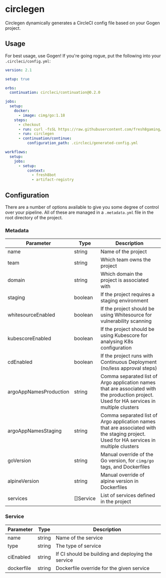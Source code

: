 # circlegen

Circlegen dynamically generates a CircleCI config file based on your Gogen project.

## Usage

For best usage, use Gogen! If you're going rogue, put the following into your `.circleci/config.yml`:

```yml
version: 2.1

setup: true

orbs:
  continuation: circleci/continuation@0.2.0

jobs:
  setup:
    docker:
      - image: cimg/go:1.18
    steps:
      - checkout
      - run: curl -fsSL https://raw.githubusercontent.com/fresh8gaming/circlegen/trunk/install.sh | bash
      - run: circlegen
      - continuation/continue:
          configuration_path: .circleci/generated-config.yml

workflows:
  setup:
    jobs:
      - setup:
          context:
            - fresh8bot
            - artifact-registry
```

## Configuration

There are a number of options available to give you some degree of control over your pipeline. All of these are managed in a `.metadata.yml` file in the root directory of the project.

### Metadata

| Parameter              | Type      | Description                                                                                                                               |
|------------------------|-----------|-------------------------------------------------------------------------------------------------------------------------------------------|
| name                   | string    | Name of the project                                                                                                                       |
| team                   | string    | Which team owns the project                                                                                                               |
| domain                 | string    | Which domain the project is associated with                                                                                               |
| staging                | boolean   | If the project requires a staging environment                                                                                             |
| whitesourceEnabled     | boolean   | If the project should be using Whitesource for vulnerability scanning                                                                     |
| kubescoreEnabled       | boolean   | If the project should be using Kubescore for analysing K8s configuration                                                                  |
| cdEnabled              | boolean   | If the project runs with Continuous Deployment (no/less approval steps)                                                                   |
| argoAppNamesProduction | string    | Comma separated list of Argo application names that are associated with the production project. Used for HA services in multiple clusters |
| argoAppNamesStaging    | string    | Comma separated list of Argo application names that are associated with the staging project. Used for HA services in multiple clusters    |
| goVersion              | string    | Manual override of the Go version, for `cimg/go` tags, and Dockerfiles                                                                    |
| alpineVersion          | string    | Manual override of alpine version in Dockerfiles                                                                                          |
| services               | []Service | List of services defined in the project                                                                                                   |


### Service

| Parameter  | Type   | Description                                        |
|------------|--------|----------------------------------------------------|
| name       | string | Name of the service                                |
| type       | string | The type of service                                |
| ciEnabled  | string | If CI should be building and deploying the service |
| dockerfile | string | Dockerfile override for the given service          |
